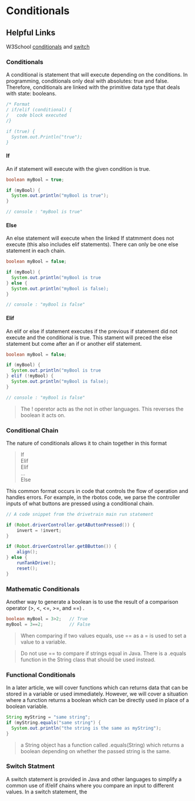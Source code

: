 # Conditionals

## Helpful Links

W3School [conditionals](https://www.w3schools.com/java/java_conditions.asp) and [switch](https://www.w3schools.com/java/java_switch.asp)

### Conditionals

A conditional is statement that will execute depending on the conditions. In programming, conditionals only deal with absolutes: true and false. Therefore, conditionals are linked with the primitive data type that deals with state: booleans.

```java
/* Format
/ if/elif (conditional) {
/   code block executed
/}

if (true) {
  System.out.Println("true");
}
```

#### If

An if statement will execute with the given condition is true.

```java
boolean myBool = true;

if (myBool) {
  System.out.println("myBool is true"); 
}

// console : "myBool is true"
```

#### Else

An else statement will execute when the linked If statmment does not execute (this also includes elif statements). There can only be one else statement in each chain.

```java
boolean myBool = false;

if (myBool) {
  System.out.println("myBool is true
} else {
  System.out.println("myBool is false);
}

// console : "myBool is false"
```
#### Elif

An elif or else if statement executes if the previous if statement did not execute and the conditional is true. This stament will preced the else statement but come after an if or another elif statement.

```java
boolean myBool = false;

if (myBool) {
  System.out.println("myBool is true
} elif (!myBool) {
  System.out.println("myBool is false);
}

// console : "myBool is false" 
```
> The ! operetor acts as the not in other languages. This reverses the boolean it acts on.

### Conditional Chain

The nature of conditionals allows it to chain together in this format

> If<br>
Elif<br>
Elif<br>
...<br>
Else

This common format occurs in code that controls the flow of operation and handles errors. For example, in the rbotos code, we parse the controller inputs of what buttons are pressed using a conditional chain.

```java
// A code snippet from the drivetrain main run statement

if (Robot.driverController.getAButtonPressed()) {
    invert = !invert;
}

if (Robot.driverController.getBButton()) {
    align();
} else {
    runTankDrive();
    reset();
}
```
### Mathematic Conditionals

Another way to generate a boolean is to use the result of a comparison operator (>, <, <=, >=, and ==) .

```java
boolean myBool = 3>2;   // True
myBool = 3==2;          // False
```

> When comparing if two values equals, use == as a = is used to set a value to a variable.

> Do not use == to compare if strings equal in Java. There is a .equals function in the String class that should be used instead.

### Functional Conditionals

In a later article, we will cover functions which can returns data that can be stored in a variable or used immediately. However, we will cover a situation where a function returns a boolean which can be directly used in place of a boolean variable.

```java
String myString = "same string";
if (myString.equals("same string") {
  System.out.println("the string is the same as myString");
}
```

> a String object has a function called .equals(String) which returns a boolean depending on whether the passed string is the same.

### Switch Statment

A switch statement is provided in Java and other languages to simplify a common use of if/elif chains where you compare an input to different values. In a switch statement, the 


